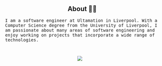 <h2 align="center">About 👨‍💻</h2>
<p align="start">
  <samp>I am a software engineer at Ultamation in Liverpool. With a Computer Science degree from the University of Liverpool, I am passionate about many areas of software engineering and enjoy working on projects that incorporate a wide range of technologies.
  </samp>
</p>

<br> 

<p align="center">
  <a target="_blank"href="https://www.linkedin.com/in/kieran-hardwick-986b56195/"><img src="https://img.shields.io/badge/linkedin-%230077B5.svg?&style=for-the-badge&logo=linkedin&logoColor=white" /></a>&nbsp;&nbsp;&nbsp;&nbsp;
</p>
